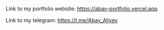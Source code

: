 Link to my portfolio website: https://abay-portfolio.vercel.app

Link to my telegram: https://t.me/Abay_Aliyev
